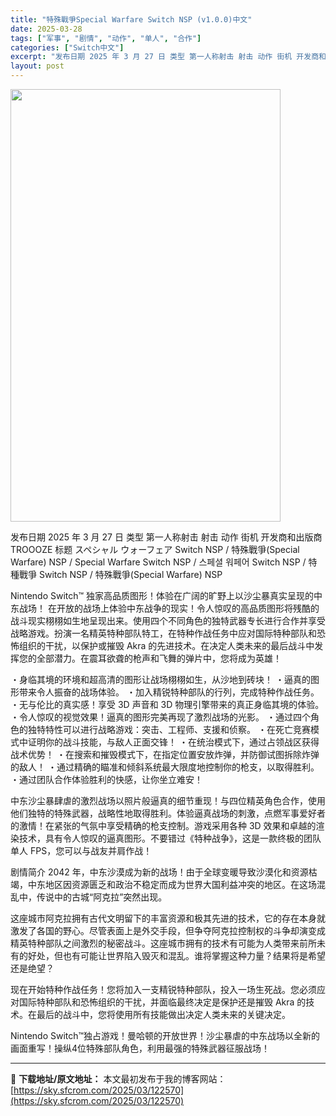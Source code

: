 ```yaml
---
title: "特殊戰爭Special Warfare Switch NSP (v1.0.0)中文"
date: 2025-03-28
tags: ["军事", "剧情", "动作", "单人", "合作"]
categories: ["Switch中文"]
excerpt: "发布日期 2025 年 3 月 27 日 类型 第一人称射击 射击 动作 街机 开发商和出版商 TROOOZE 标题 スペシャル ウォーフェア Switch NSP / 特殊戰爭(Special Warfare) NSP / Special Warfare Switch NSP / 스페셜 워페어 &hellip;"
layout: post
---
```


<img class="aligncenter size-full wp-image-122549" src="https://sky.sfcrom.com/wp-content/uploads/2025/03/2025032715543040.webp" alt="" width="432" height="692" />

发布日期 2025 年 3 月 27 日
类型 第一人称射击 射击 动作 街机
开发商和出版商 TROOOZE
标题 スペシャル ウォーフェア Switch NSP / 特殊戰爭(Special Warfare) NSP / Special Warfare Switch NSP / 스페셜 워페어 Switch NSP / 特種戰爭 Switch NSP / 特殊戰爭(Special Warfare) NSP

Nintendo Switch™ 独家高品质图形！体验在广阔的旷野上以沙尘暴真实呈现的中东战场！
在开放的战场上体验中东战争的现实！令人惊叹的高品质图形将残酷的战斗现实栩栩如生地呈现出来。使用四个不同角色的独特武器专长进行合作并享受战略游戏。扮演一名精英特种部队特工，在特种作战任务中应对国际特种部队和恐怖组织的干扰，以保护或摧毁 Akra 的先进技术。在决定人类未来的最后战斗中发挥您的全部潜力。在震耳欲聋的枪声和飞舞的弹片中，您将成为英雄！

・身临其境的环境和超高清的图形让战场栩栩如生，从沙地到砖块！
・逼真的图形带来令人振奋的战场体验。
・加入精锐特种部队的行列，完成特种作战任务。
・无与伦比的真实感！享受 3D 声音和 3D 物理引擎带来的真正身临其境的体验。
・令人惊叹的视觉效果！逼真的图形完美再现了激烈战场的光影。
・通过四个角色的独特特性可以进行战略游戏：突击、工程师、支援和侦察。
・在死亡竞赛模式中证明你的战斗技能，与敌人正面交锋！
・在统治模式下，通过占领战区获得战术优势！
・在搜索和摧毁模式下，在指定位置安放炸弹，并防御试图拆除炸弹的敌人！
・通过精确的瞄准和倾斜系统最大限度地控制你的枪支，以取得胜利。
・通过团队合作体验胜利的快感，让你坐立难安！

中东沙尘暴肆虐的激烈战场以照片般逼真的细节重现！与四位精英角色合作，使用他们独特的特殊武器，战略性地取得胜利。体验逼真战场的刺激，点燃军事爱好者的激情！在紧张的气氛中享受精确的枪支控制。游戏采用各种 3D 效果和卓越的渲染技术，具有令人惊叹的逼真图形。不要错过《特种战争》，这是一款终极的团队单人 FPS，您可以与战友并肩作战！

剧情简介
2042 年，中东沙漠成为新的战场！由于全球变暖导致沙漠化和资源枯竭，中东地区因资源匮乏和政治不稳定而成为世界大国利益冲突的地区。在这场混乱中，传说中的古城“阿克拉”突然出现。

这座城市阿克拉拥有古代文明留下的丰富资源和极其先进的技术，它的存在本身就激发了各国的野心。尽管表面上是外交手段，但争夺阿克拉控制权的斗争却演变成精英特种部队之间激烈的秘密战斗。这座城市拥有的技术有可能为人类带来前所未有的好处，但也有可能让世界陷入毁灭和混乱。谁将掌握这种力量？结果将是希望还是绝望？

现在开始特种作战任务！您将加入一支精锐特种部队，投入一场生死战。您必须应对国际特种部队和恐怖组织的干扰，并面临最终决定是保护还是摧毁 Akra 的技术。在最后的战斗中，您将使用所有技能做出决定人类未来的关键决定。

Nintendo Switch™独占游戏！曼哈顿的开放世界！沙尘暴虐的中东战场以全新的画面重写！操纵4位特殊部队角色，利用最强的特殊武器征服战场！

---
📖 **下载地址/原文地址：** 本文最初发布于我的博客网站：[https://sky.sfcrom.com/2025/03/122570](https://sky.sfcrom.com/2025/03/122570)
